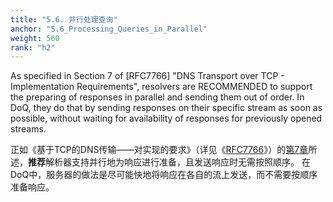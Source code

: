 ```yaml
---
title: "5.6. 并行处理查询"
anchor: "5.6_Processing_Queries_in_Parallel"
weight: 560
rank: "h2"
---
```


As specified in Section 7 of [RFC7766] "DNS Transport over TCP - Implementation Requirements", resolvers are RECOMMENDED to support the preparing of responses in parallel and sending them out of order. In DoQ, they do that by sending responses on their specific stream as soon as possible, without waiting for availability of responses for previously opened streams.

正如《基于TCP的DNS传输——对实现的要求》（详见《[RFC7766]()》）的[第7章]()所述，**推荐**解析器支持并行地为响应进行准备，且发送响应时无需按照顺序。
在DoQ中，服务器的做法是尽可能快地将响应在各自的流上发送，而不需要按顺序准备响应。
